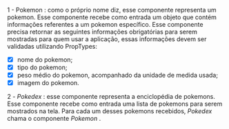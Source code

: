 
1 - Pokemon : como o próprio nome diz, esse componente representa um pokemon. Esse componente recebe como entrada um objeto que contém informações referentes a um pokemon específico. Esse componente precisa retornar as seguintes informações obrigatórias para serem mostradas para quem usar a aplicação, essas informações devem ser validadas utilizando PropTypes:
- [x] nome do pokemon;
- [x] tipo do pokemon;
- [x] peso médio do pokemon, acompanhado da unidade de medida usada;
- [x] imagem do pokemon.

2 - _Pokedex_ : esse componente representa a enciclopédia de pokemons. Esse componente recebe como entrada uma lista de pokemons para serem mostrados na tela. Para cada um desses pokemons recebidos, _Pokedex_ chama o componente _Pokemon_ .
